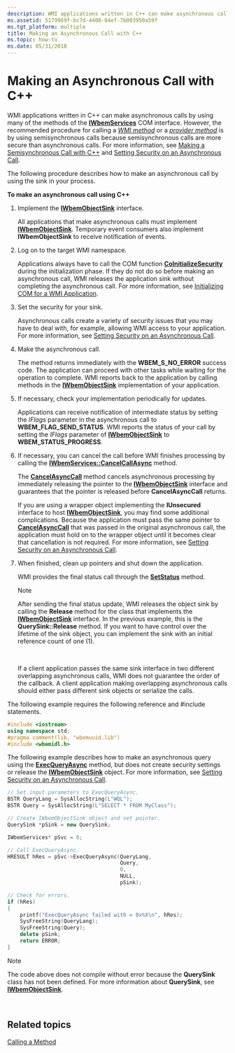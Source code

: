 ```yaml
---
description: WMI applications written in C++ can make asynchronous calls by using many of the methods of the IWbemServices COM interface.
ms.assetid: 5179969f-bc7d-4408-84ef-7b003950a59f
ms.tgt_platform: multiple
title: Making an Asynchronous Call with C++
ms.topic: how-to
ms.date: 05/31/2018
---
```


# Making an Asynchronous Call with C++

WMI applications written in C++ can make asynchronous calls by using many of the methods of the [**IWbemServices**](/windows/desktop/api/WbemCli/nn-wbemcli-iwbemservices) COM interface. However, the recommended procedure for calling a [*WMI method*](gloss-w.md) or a [*provider method*](gloss-p.md) is by using semisynchronous calls because semisynchronous calls are more secure than asynchronous calls. For more information, see [Making a Semisynchronous Call with C++](making-a-semisynchronous-call-with-c--.md) and [Setting Security on an Asynchronous Call](setting-security-on-an-asynchronous-call.md).

The following procedure describes how to make an asynchronous call by using the sink in your process.

**To make an asynchronous call using C++**

1.  Implement the [**IWbemObjectSink**](iwbemobjectsink.md) interface.

    All applications that make asynchronous calls must implement [**IWbemObjectSink**](iwbemobjectsink.md). Temporary event consumers also implement **IWbemObjectSink** to receive notification of events.

2.  Log on to the target WMI namespace.

    Applications always have to call the COM function [**CoInitializeSecurity**](/windows/win32/api/combaseapi/nf-combaseapi-coinitializesecurity) during the initialization phase. If they do not do so before making an asynchronous call, WMI releases the application sink without completing the asynchronous call. For more information, see [Initializing COM for a WMI Application](initializing-com-for-a-wmi-application.md).

3.  Set the security for your sink.

    Asynchronous calls create a variety of security issues that you may have to deal with, for example, allowing WMI access to your application. For more information, see [Setting Security on an Asynchronous Call](setting-security-on-an-asynchronous-call.md).

4.  Make the asynchronous call.

    The method returns immediately with the **WBEM\_S\_NO\_ERROR** success code. The application can proceed with other tasks while waiting for the operation to complete. WMI reports back to the application by calling methods in the [**IWbemObjectSink**](iwbemobjectsink.md) implementation of your application.

5.  If necessary, check your implementation periodically for updates.

    Applications can receive notification of intermediate status by setting the *lFlags* parameter in the asynchronous call to **WBEM\_FLAG\_SEND\_STATUS**. WMI reports the status of your call by setting the *lFlags* parameter of [**IWbemObjectSink**](iwbemobjectsink.md) to **WBEM\_STATUS\_PROGRESS**.

6.  If necessary, you can cancel the call before WMI finishes processing by calling the [**IWbemServices::CancelCallAsync**](/windows/desktop/api/WbemCli/nf-wbemcli-iwbemservices-cancelasynccall) method.

    The [**CancelAsyncCall**](/windows/desktop/api/WbemCli/nf-wbemcli-iwbemservices-cancelasynccall) method cancels asynchronous processing by immediately releasing the pointer to the [**IWbemObjectSink**](iwbemobjectsink.md) interface and guarantees that the pointer is released before **CancelAsyncCall** returns.

    If you are using a wrapper object implementing the **IUnsecured** interface to host [**IWbemObjectSink**](iwbemobjectsink.md), you may find some additional complications. Because the application must pass the same pointer to [**CancelAsyncCall**](/windows/desktop/api/WbemCli/nf-wbemcli-iwbemservices-cancelasynccall) that was passed in the original asynchronous call, the application must hold on to the wrapper object until it becomes clear that cancellation is not required. For more information, see [Setting Security on an Asynchronous Call](setting-security-on-an-asynchronous-call.md).

7.  When finished, clean up pointers and shut down the application.

    WMI provides the final status call through the [**SetStatus**](/windows/desktop/api/Wbemprov/nf-wbemprov-iwbemproviderinitsink-setstatus) method.

    > [!Note]  
    > After sending the final status update, WMI releases the object sink by calling the **Release** method for the class that implements the [**IWbemObjectSink**](iwbemobjectsink.md) interface. In the previous example, this is the **QuerySink::Release** method. If you want to have control over the lifetime of the sink object, you can implement the sink with an initial reference count of one (1).

     

    If a client application passes the same sink interface in two different overlapping asynchronous calls, WMI does not guarantee the order of the callback. A client application making overlapping asynchronous calls should either pass different sink objects or serialize the calls.

The following example requires the following reference and \#include statements.


```C++
#include <iostream>
using namespace std;
#pragma comment(lib, "wbemuuid.lib")
#include <wbemidl.h>
```



The following example describes how to make an asynchronous query using the [**ExecQueryAsync**](/windows/desktop/api/WbemCli/nf-wbemcli-iwbemservices-execqueryasync) method, but does not create security settings or release the [**IWbemObjectSink**](iwbemobjectsink.md) object. For more information, see [Setting Security on an Asynchronous Call](setting-security-on-an-asynchronous-call.md).


```C++
// Set input parameters to ExecQueryAsync.
BSTR QueryLang = SysAllocString(L"WQL");
BSTR Query = SysAllocString(L"SELECT * FROM MyClass");

// Create IWbemObjectSink object and set pointer.
QuerySink *pSink = new QuerySink;

IWbemServices* pSvc = 0;

// Call ExecQueryAsync.
HRESULT hRes = pSvc->ExecQueryAsync(QueryLang, 
                                    Query, 
                                    0, 
                                    NULL, 
                                    pSink);

// Check for errors.
if (hRes)
{
    printf("ExecQueryAsync failed with = 0x%X\n", hRes);
    SysFreeString(QueryLang);
    SysFreeString(Query);
    delete pSink;    
    return ERROR;
}
```



> [!Note]  
> The code above does not compile without error because the **QuerySink** class has not been defined. For more information about **QuerySink**, see [**IWbemObjectSink**](iwbemobjectsink.md).

 

## Related topics

<dl> <dt>

[Calling a Method](calling-a-method.md)
</dt> </dl>

 

 
